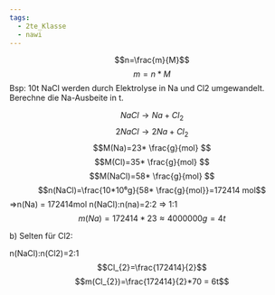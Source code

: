 ```yaml
---
tags:
  - 2te_Klasse
  - nawi
---
```

$$n=\frac{m}{M}$$
$$m= n*M$$
Bsp: 10t NaCl werden durch Elektrolyse in Na und Cl2 umgewandelt. Berechne die Na-Ausbeite in t.

$$NaCl → Na+Cl_{2}$$
$$2NaCl → 2Na+Cl_{2}$$
$$M(Na)=23* \frac{g}{mol} $$
$$M(Cl)=35* \frac{g}{mol} $$
$$M(NaCl)=58* \frac{g}{mol} $$
$$n(NaCl)=\frac{10*10⁶g}{58* \frac{g}{mol}}=172414 mol$$
⇒n(Na) = 172414mol
n(NaCl):n(na)=2:2 ⇒ 1:1
$$m(Na)=172414*23 \approx 4000000g = 4t$$

b)
Selten für Cl2:

n(NaCl):n(Cl2)=2:1
$$Cl_{2}=\frac{172414}{2}$$
$$m(Cl_{2})=\frac{172414}{2}*70 = 6t$$
